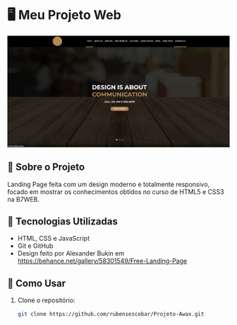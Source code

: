 # 🖥️ Meu Projeto Web

![Imagem do Projeto](/assets/readme-img.png)

## 🚀 Sobre o Projeto
Landing Page feita com um design moderno e totalmente responsivo, focado em mostrar os conhecimentos obtidos no curso de HTML5 e CSS3 na B7WEB.

## 🔧 Tecnologias Utilizadas
- HTML, CSS e JavaScript
- Git e GitHub
- Design feito por Alexander Bukin em https://behance.net/gallery/58301549/Free-Landing-Page

## 📌 Como Usar
1. Clone o repositório:
   ```bash
   git clone https://github.com/rubensescobar/Projeto-Awax.git